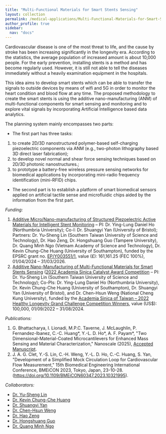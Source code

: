 ```yaml
---
title: "Multi-Functional Materials for Smart Stents Sensing"
layout: collection
permalink: /medical-applications/Multi-Functional-Materials-for-Smart-Stents-Sensing/
author_profile: true
sidebar:
  nav: "docs"
---
```


<!-- **{{page.title}}** -->

<!-- **Hydrogen fuel cells** -->
Cardiovascular disease is one of the most threat to life, and the cause by stroke has been increasing significantly in the longevity era. According to the statistics, the average population of increased amount is about 10,000 people. For the early prevention, installing stents is a method and has become regularly used. However, it is still not able to tell the diseases immediately without a heavily examination equipment in the hospitals. 

This idea aims to develop smart stents which can be able to transfer the signals to outside devices by means of wifi and 5G in order to monitor the heart condition and blood flow at any time. The proposed methodology to create the smart stents is using the additive nano-manufacturing (ANM) of multi-functional components for smart sensing and monitoring and to explore vital signals by incorporating Artificial Intelligence based data analytics. 

The planning system mainly encompasses two parts: 
* The first part has three tasks: 
1. to create 2D/3D nanostructured polymer-based self-charging piezoelectric components via ANM (e.g., two-photon lithography based 3D direct laser fabrication); 
2. to develop novel normal and shear force sensing techniques based on 2D/3D photonic nanostructures.; 
3. to prototype a battery-free wireless pressure sensing networks for biomedical applications by incorporating mini-radio frequency identification (mini-RFID) chips.
* The second part is to establish a platform of smart biomedical sensors applied on artificial tactile sense and microfluidic chips aided by the information from the first part.

*Funding:*

1. [Additive Micro/Nano-manufacturing of Structured Piezoelectric Active Materials for Intelligent Stent Monitoring](https://gow.epsrc.ukri.org/NGBOViewGrant.aspx?GrantRef=EP/Y003551/1) – PI: Dr. Ying-Lung Daniel Ho (Northumbria University); Co-I: Dr. Shuangyi Yan (University of Bristol); Partners: Dr. Yu-Sheng Lin (Southern Taiwan University of Science and Technology), Dr. Hao Zeng, Dr. Hongshuang Guo (Tampere University), Dr. Quang Minh Ngo (Vietnam Academy of Science and Technology), Dr. Kevin Chung-Che Huang (University of Southampton), funded by the EPSRC grant no. [EP/Y003551/1](https://gow.epsrc.ukri.org/NGBOViewGrant.aspx?GrantRef=EP/Y003551/1), value (£): 161,161.25 (FEC 100%), 01/04/2024 – 31/03/2026.
2. [Additive Nano-Manufacturing of Multi-Functional Materials for Smart Stents Sensing](https://healthylongevitychallenge.org/winners/additive-nano-manufacturing-of-multi-functional-materials-for-smart-stents-sensing/) ([2022 Academia Sinica Catalyst Award Competition](https://healthylongevity.sinica.edu.tw/) – PI: Dr. Yu-Sheng Lin (Southern Taiwan University of Science and Technology); Co-PIs: Dr. Ying-Lung Daniel Ho (Northumbria University), Dr. Kevin Chung-Che Huang (University of Southampton), Dr. Shuangyi Yan (University of Bristol), and Dr. Chen-Hsun Weng (National Cheng Kung University), funded by the [Academia Sinica of Taiwan – 2022 Healthy Longevity Grand Challenge Competition Winners](https://healthylongevity.sinica.edu.tw/file/Taiwans_2022_Catalyst_Awardees.pdf), value (US$): 100,000, 01/09/2022 – 31/08/2024.

*Publications:*

1. G. Bhattacharya, I. Lionadi, M.P.C. Taverne, J. McLaughlin, P. Fernandez-Ibanez, C.-C. Huang*, Y.-L. D. Ho*, A. F. Payam*, "Two Dimensional-Material-Coated Microcantilevers for Enhanced Mass Sensing and Material Characterization," Nanoscale (2025), [Accepted Manuscript](https://doi.org/10.1039/D5NR03147H).
2. J. A. G. Clet, Y.-S. Lin, C.-H. Weng, Y.-L. D. Ho, C.-C. Huang, S. Yan, "Development of a Simplified Mock Circulation Loop for Cardiovascular Flow Measurement," 15th Biomedical Engineering International Conference, BMEiCON 2023, Tokyo, Japan, 23-10-28. (https://doi.org/10.1109/BMEiCON60347.2023.10321995).
   
*Collaborators:*

* [Dr. Yu-Sheng Lin](https://mech.stust.edu.tw/Sysid/mech_en/eng_tec/Yu-Sheng_Lin.htm)
* [Dr. Kevin Chung-Che Huang](https://www.southampton.ac.uk/people/5x2czv/doctor-kevin-chung-che-huang)
* [Dr. Shuangyi Yan](https://research-information.bris.ac.uk/en/persons/shuangyi-yan)
* [Dr. Chen-Hsun Weng](https://researchoutput.ncku.edu.tw/en/persons/chen-hsun-weng-2)
* [Dr. Hao Zeng](https://www.tuni.fi/en/hao-zeng)
* [Dr. Hongshuang Guo](https://researchportal.tuni.fi/en/persons/hongshuang-guo)
* [Dr. Quang Minh Ngo](https://usth.edu.vn/en/assoc-prof-ngo-quang-minh-6539/)
